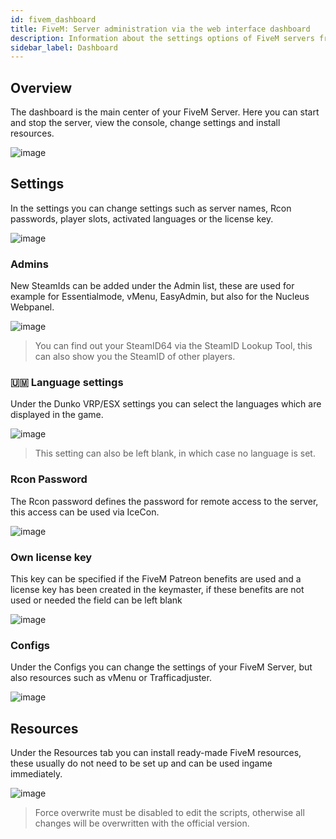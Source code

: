 ```yaml
---
id: fivem_dashboard
title: FiveM: Server administration via the web interface dashboard
description: Information about the settings options of FiveM servers from ZAP-Hosting in the Web Interface Dashboard - ZAP-Hosting.com documentation
sidebar_label: Dashboard
---
```



## Overview

The dashboard is the main center of your FiveM Server. Here you can start and stop the server, view the console, change settings and install resources.

![image](https://user-images.githubusercontent.com/13604413/159137358-52f58e7f-3eb9-4aa0-a9ea-d05a9eb05c4d.png)

## Settings

In the settings you can change settings such as server names, Rcon passwords, player slots, activated languages or the license key.

![image](https://user-images.githubusercontent.com/13604413/159137364-84216d76-b908-45f3-a24e-66e4ede9fb45.png)

### Admins

New SteamIds can be added under the Admin list, these are used for example for Essentialmode, vMenu, EasyAdmin, but also for the Nucleus Webpanel.

![image](https://user-images.githubusercontent.com/13604413/159137399-35aa9522-5cce-4fee-80f9-07756822cdbd.png)

> You can find out your SteamID64 via the SteamID Lookup Tool, this can also show you the SteamID of other players.

### 🇺🇲 Language settings

Under the Dunko VRP/ESX settings you can select the languages which are displayed in the game.

![image](https://user-images.githubusercontent.com/13604413/159137405-7ddcca86-ef41-427a-9563-ee4723b8a95a.png)

> This setting can also be left blank, in which case no language is set.

### Rcon Password

The Rcon password defines the password for remote access to the server, this access can be used via IceCon.

![image](https://user-images.githubusercontent.com/13604413/159137412-9375ad1b-c0a4-4a18-a785-88aeae7ab7c3.png)

### Own license key

This key can be specified if the FiveM Patreon benefits are used and a license key has been created in the keymaster, if these benefits are not used or needed the field can be left blank

![image](https://user-images.githubusercontent.com/13604413/159137443-ba9d35dd-ffaf-4998-bfea-6e37f9166dd5.png)

### Configs

Under the Configs you can change the settings of your FiveM Server, but also resources such as vMenu or Trafficadjuster.

![image](https://user-images.githubusercontent.com/13604413/159137456-cc13345e-4f18-4e14-ba13-f6b6e4a7db50.png)

## Resources

Under the Resources tab you can install ready-made FiveM resources, these usually do not need to be set up and can be used ingame immediately.

![image](https://user-images.githubusercontent.com/13604413/159137465-84468939-7796-489d-ab89-5c5f160996d9.png)

> Force overwrite must be disabled to edit the scripts, otherwise all changes will be overwritten with the official version.
